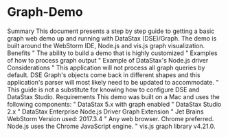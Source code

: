 # Graph-Demo

Summary
This document presents a step by step guide to getting a basic graph web demo up and running 
with DataStax (DSE)/Graph. The demo is built around the WebStorm IDE,  Node.js and vis.js  graph visualization. 
Benefits
"	The ability to build a demo that is highly customized
"	Examples of how to process graph output
"	Example of DataStax's Node.js driver 
Considerations
"	This application will not process all graph queries by default. DSE Graph's objects come back in different shapes and this application's parser will most likely need to be updated to accommodate.
"	This guide is not a substitute for knowing how to configure DSE and DataStax Studio.
Requirements
This demo was built on a Mac and uses the following components:
"	DataStax 5.x with graph enabled
"	DataStax Studio 2.x
"	DataStax Enterprise Node.js Driver Graph Extension 
"	Jet Brains WebStorm Version used: 2017.3.4
"	Any web browser. Chrome preferred. Node.js uses the Chrome JavaScript engine. 
"	vis.js graph library v4.21.0.
